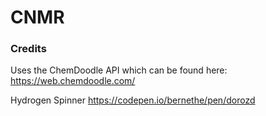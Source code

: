 # CNMR
### Credits
Uses the ChemDoodle API which can be found here: https://web.chemdoodle.com/

Hydrogen Spinner
https://codepen.io/bernethe/pen/dorozd